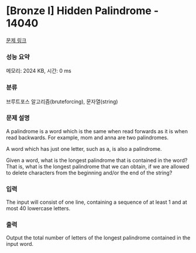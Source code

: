 # [Bronze I] Hidden Palindrome - 14040 

[문제 링크](https://www.acmicpc.net/problem/14040) 

### 성능 요약

메모리: 2024 KB, 시간: 0 ms

### 분류

브루트포스 알고리즘(bruteforcing), 문자열(string)

### 문제 설명

<p>A palindrome is a word which is the same when read forwards as it is when read backwards. For example, mom and anna are two palindromes.</p>

<p>A word which has just one letter, such as a, is also a palindrome.</p>

<p>Given a word, what is the longest palindrome that is contained in the word? That is, what is the longest palindrome that we can obtain, if we are allowed to delete characters from the beginning and/or the end of the string?</p>

### 입력 

 <p>The input will consist of one line, containing a sequence of at least 1 and at most 40 lowercase letters.</p>

### 출력 

 <p>Output the total number of letters of the longest palindrome contained in the input word.</p>

